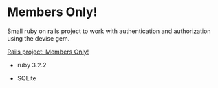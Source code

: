 # Members Only!

Small ruby on rails project to work with authentication and authorization using the devise gem.

[Rails project: Members Only!](https://www.theodinproject.com/lessons/ruby-on-rails-members-only)

* ruby 3.2.2

* SQLite

